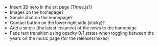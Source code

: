 - Insert 3D hero in the art page (Three.js?)
- Images on the homepage?
- Simple chat on the homepage?
- Contact button on the lower right side (sticky)?
- Add a single (the latest instance) of the news to the homepage
- Fade text transition using opacity 0/1 states when toggling between the years on the music page (for the releases/mixes)